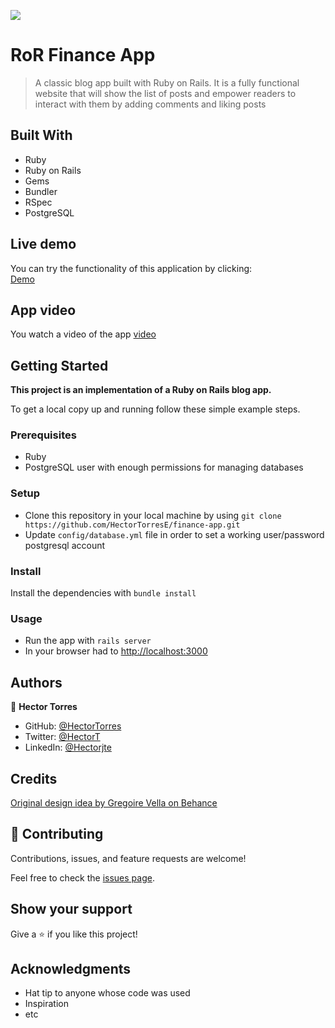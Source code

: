 ![](https://img.shields.io/badge/Microverse-blueviolet)

# RoR Finance App

> A classic blog app built with Ruby on Rails. It is a fully functional website that will show the list of posts and empower readers to interact with them by adding comments and liking posts

## Built With

- Ruby
- Ruby on Rails
- Gems
- Bundler
- RSpec
- PostgreSQL

## Live demo

You can try the functionality of this application by clicking:    
[Demo](https://my-finance-rails.herokuapp.com/)

## App video

You watch a video of the app
[video](https://www.loom.com/share/557bdae32598412095b206e5d8b946d8)

## Getting Started

**This project is an implementation of a Ruby on Rails blog app.**


To get a local copy up and running follow these simple example steps.

### Prerequisites
- Ruby
- PostgreSQL user with enough permissions for managing databases

### Setup
- Clone this repository in your local machine by using `git clone https://github.com/HectorTorresE/finance-app.git`
- Update `config/database.yml` file in order to set a working user/password postgresql account
### Install
Install the dependencies with `bundle install`
### Usage
- Run the app with `rails server`
- In your browser had to [http://localhost:3000](http://localhost:3000)

## Authors

👤 **Hector Torres**

- GitHub: [@HectorTorres](https://github.com/HectorTorresE)
- Twitter: [@HectorT](https://twitter.com/HectorT00406915)
- LinkedIn: [@Hectorjte](https://www.linkedin.com/in/hectorjte/)

## Credits
[Original design idea by  Gregoire Vella on Behance](https://www.behance.net/gallery/19759151/Snapscan-iOs-design-and-branding)


## 🤝 Contributing

Contributions, issues, and feature requests are welcome!

Feel free to check the [issues page](../../issues/).

## Show your support

Give a ⭐️ if you like this project!

## Acknowledgments

- Hat tip to anyone whose code was used
- Inspiration
- etc
